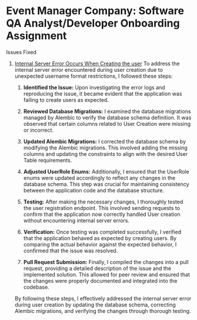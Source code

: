 # Event Manager Company: Software QA Analyst/Developer Onboarding Assignment

Issues Fixed
1. [Internal Server Error Occurs When Creating the user](https://github.com/SashankNallapareddy/event_manager/issues/1)
To address the internal server error encountered during user creation due to unexpected username format restrictions, I followed these steps:
    1. **Identified the Issue:**
      Upon investigating the error logs and reproducing the issue, it became evident that the application was failing to create users as expected.

    2. **Reviewed Database Migrations:**
      I examined the database migrations managed by Alembic to verify the database schema definition. It was observed that certain columns related to User Creation were missing or incorrect.

    3. **Updated Alembic Migrations:**
      I corrected the database schema by modifying the Alembic migrations. This involved adding the missing columns and updating the constraints to align with the desired User Table requirements.

    4. **Adjusted UserRole Enums:**
      Additionally, I ensured that the UserRole enums were updated accordingly to reflect any changes in the database schema. This step was crucial for maintaining consistency between the application code and the database structure.

    5. **Testing:**
      After making the necessary changes, I thoroughly tested the user registration endpoint. This involved sending requests to confirm that the application now correctly handled User creation without encountering internal server errors.

    6. **Verification:**
      Once testing was completed successfully, I verified that the application behaved as expected by creating users. By comparing the actual behavior against the expected behavior, I confirmed that the issue was resolved.

    7. **Pull Request Submission:**
      Finally, I compiled the changes into a pull request, providing a detailed description of the issue and the implemented solution. This allowed for peer review and ensured that the changes were properly documented and integrated into the codebase.

    By following these steps, I effectively addressed the internal server error during user creation by updating the database schema, correcting Alembic migrations, and verifying the changes through thorough testing.

  